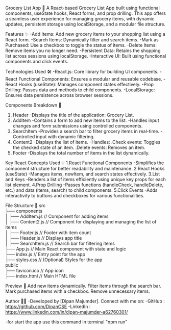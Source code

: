 Grocery List App 🛒
A React-based Grocery List App built using functional components, useState hooks, React forms, and prop drilling. This app offers a seamless user experience for managing grocery items, with dynamic updates, persistent storage using localStorage, and a modular file structure.


Features ✨
-Add Items: Add new grocery items to your shopping list using a React form.
-Search Items: Dynamically filter and search items.
-Mark as Purchased: Use a checkbox to toggle the status of items.
-Delete Items: Remove items you no longer need.
-Persistent Data: Retains the shopping list across sessions using localStorage.
-Interactive UI: Built using functional components and click events.


Technologies Used 🛠️
-React.js: Core library for building UI components.
-React Functional Components: Ensures a modular and reusable codebase.
-React Hooks (useState): Manages component states effectively.
-Prop Drilling: Passes data and methods to child components.
-LocalStorage: Ensures data persistence across browser sessions.


Components Breakdown 🧩
1. Header
  -Displays the title of the application: Grocery List.
2. AddItem
  -Contains a form to add new items to the list.
  -Handles input changes and form submissions using controlled components.
3. SearchItem
  -Provides a search bar to filter grocery items in real-time.
  -Controlled input with dynamic filtering.
4. Content2
  -Displays the list of items.
  -Handles:
      .Check events: Toggles the checked state of an item.
      .Delete events: Removes an item.
5. Footer
  -Displays the total number of items in the list dynamically.


Key React Concepts Used 💡
1.React Functional Components
  -Simplifies the component structure for better readability and maintenance.
2.React Hooks (useState)
  -Manages items, newItem, and search states effectively.
3.List and Keys
  -Renders a list of items efficiently using unique key props for each list element.
4.Prop Drilling
  -Passes functions (handleCheck, handleDelete, etc.) and data (items, search) to child components.
5.Click Events
  -Adds interactivity to buttons and checkboxes for various functionalities.


File Structure 📂
src  
├── components  
│   ├── AddItem.js        // Component for adding items  
│   ├── Content2.js       // Component for displaying and managing the list of items  
│   ├── Footer.js         // Footer with item count  
│   ├── Header.js         // Displays app title  
│   ├── SearchItem.js     // Search bar for filtering items  
├── App.js                // Main React component with state and logic  
├── index.js              // Entry point for the app  
├── styles.css            // (Optional) Styles for the app  
public  
├── favicon.ico           // App icon  
├── index.html            // Main HTML file  


Preview 🚀
Add new items dynamically.
Filter items through the search bar.
Mark purchased items with a checkbox.
Remove unnecessary items.

Author 👨‍💻
  -Developed by [Dipan Majumder].
Connect with me on: 
  -GitHub : https://github.com/DipanCSE
  -LinkedIn : https://www.linkedin.com/in/dipan-majumder-a62760301/


-for start the app use this command in terminal "npm run"
